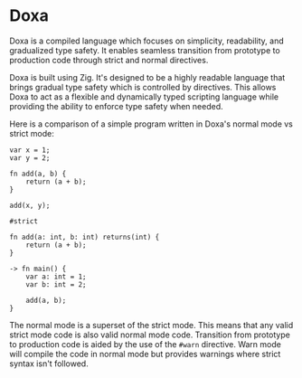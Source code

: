 # Doxa

Doxa is a compiled language which focuses on simplicity, readability, and gradualized type safety. It enables seamless transition from prototype to production code through strict and normal directives.

Doxa is built using Zig. It's designed to be a highly readable language that brings gradual type safety which is controlled by directives. This allows Doxa to act as a flexible and dynamically typed scripting language while providing the ability to enforce type safety when needed.

Here is a comparison of a simple program written in Doxa's normal mode vs strict mode:

```
var x = 1;
var y = 2;

fn add(a, b) {
    return (a + b);
}

add(x, y);
```

```
#strict

fn add(a: int, b: int) returns(int) {
    return (a + b);
}

-> fn main() {
    var a: int = 1;
    var b: int = 2;

    add(a, b);
}
```

The normal mode is a superset of the strict mode. This means that any valid strict mode code is also valid normal mode code.
Transition from prototype to production code is aided by the use of the `#warn` directive. Warn mode will compile the code in
normal mode but provides warnings where strict syntax isn't followed.
